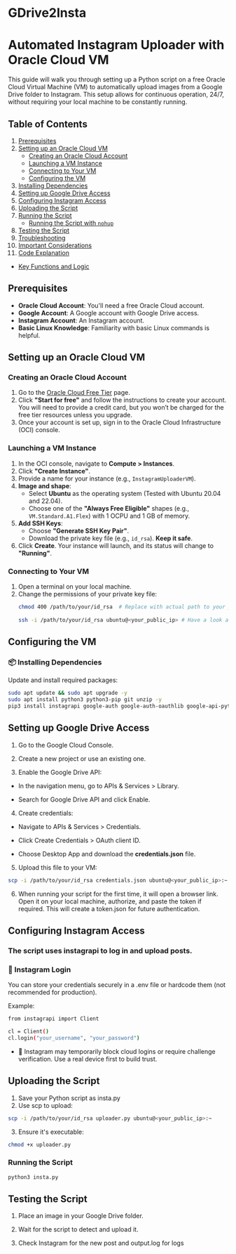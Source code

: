 # GDrive2Insta
# Automated Instagram Uploader with Oracle Cloud VM

This guide will walk you through setting up a Python script on a free Oracle Cloud Virtual Machine (VM) to automatically upload images from a Google Drive folder to Instagram. This setup allows for continuous operation, 24/7, without requiring your local machine to be constantly running.

## Table of Contents

1. [Prerequisites](#prerequisites)
2. [Setting up an Oracle Cloud VM](#setting-up-an-oracle-cloud-vm)
   - [Creating an Oracle Cloud Account](#creating-an-oracle-cloud-account)
   - [Launching a VM Instance](#launching-a-vm-instance)
   - [Connecting to Your VM](#connecting-to-your-vm)
   - [Configuring the VM](#configuring-the-vm)
3. [Installing Dependencies](#installing-dependencies)
4. [Setting up Google Drive Access](#setting-up-google-drive-access)
5. [Configuring Instagram Access](#configuring-instagram-access)
6. [Uploading the Script](#uploading-the-script)
7. [Running the Script](#running-the-script)
   - [Running the Script with `nohup`](#running-the-script-with-nohup)
8. [Testing the Script](#testing-the-script)
9. [Troubleshooting](#troubleshooting)
10. [Important Considerations](#important-considerations)
11. [Code Explanation](#code-explanation)
   - [Key Functions and Logic](#key-functions-and-logic)

## Prerequisites

- **Oracle Cloud Account**: You'll need a free Oracle Cloud account.
- **Google Account**: A Google account with Google Drive access.
- **Instagram Account**: An Instagram account.
- **Basic Linux Knowledge**: Familiarity with basic Linux commands is helpful.

## Setting up an Oracle Cloud VM

### Creating an Oracle Cloud Account

1. Go to the [Oracle Cloud Free Tier](https://www.oracle.com/cloud/free/) page.
2. Click **"Start for free"** and follow the instructions to create your account. You will need to provide a credit card, but you won’t be charged for the free tier resources unless you upgrade.
3. Once your account is set up, sign in to the Oracle Cloud Infrastructure (OCI) console.

### Launching a VM Instance

1. In the OCI console, navigate to **Compute > Instances**.
2. Click **"Create Instance"**.
3. Provide a name for your instance (e.g., `InstagramUploaderVM`).
4. **Image and shape**:
   - Select **Ubuntu** as the operating system (Tested with Ubuntu 20.04 and 22.04).
   - Choose one of the **"Always Free Eligible"** shapes (e.g., `VM.Standard.A1.Flex`) with 1 OCPU and 1 GB of memory.
5. **Add SSH Keys**:
   - Choose **"Generate SSH Key Pair"**.
   - Download the private key file (e.g., `id_rsa`). **Keep it safe**.
6. Click **Create**. Your instance will launch, and its status will change to **"Running"**.

### Connecting to Your VM

1. Open a terminal on your local machine.
2. Change the permissions of your private key file:
   ```bash
   chmod 400 /path/to/your/id_rsa  # Replace with actual path to your private key
  
   ssh -i /path/to/your/id_rsa ubuntu@<your_public_ip> # Have a look at your VM Networking infos. You will find it.


## Configuring the VM
### 📦 Installing Dependencies

Update and install required packages:
 ```bash
 sudo apt update && sudo apt upgrade -y
 sudo apt install python3 python3-pip git unzip -y 
 pip3 install instagrapi google-auth google-auth-oauthlib google-api-python-client 
 ```
## Setting up Google Drive Access
1. Go to the Google Cloud Console.

2. Create a new project or use an existing one.

3. Enable the Google Drive API:

- In the navigation menu, go to APIs & Services > Library.

- Search for Google Drive API and click Enable.

4. Create credentials:
- Navigate to APIs & Services > Credentials.

- Click Create Credentials > OAuth client ID.

- Choose Desktop App and download the **credentials.json** file.

5. Upload this file to your VM:
```bash
scp -i /path/to/your/id_rsa credentials.json ubuntu@<your_public_ip>:~
```
6. When running your script for the first time, it will open a browser link. Open it on your local machine, authorize, and paste the token if required. This will create a token.json for future authentication.

## Configuring Instagram Access
### The script uses instagrapi to log in and upload posts.
### 🔐 Instagram Login
You can store your credentials securely in a .env file or hardcode them (not recommended for production).

Example:
```bash
from instagrapi import Client

cl = Client()
cl.login("your_username", "your_password")
```
- 🛑 Instagram may temporarily block cloud logins or require challenge verification. Use a real device first to build trust.

## Uploading the Script
1. Save your Python script as insta.py
2. Use scp to upload:
```bash
scp -i /path/to/your/id_rsa uploader.py ubuntu@<your_public_ip>:~
```
3. Ensure it's executable:
```bash
chmod +x uploader.py
```
### Running the Script
```bash
python3 insta.py
```


## Testing the Script
1. Place an image in your Google Drive folder.

2. Wait for the script to detect and upload it.

3. Check Instagram for the new post and output.log for logs
